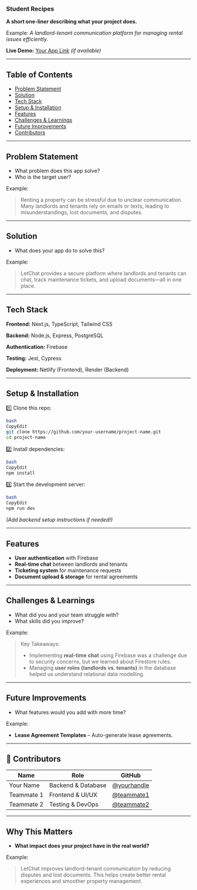 ### **Student Recipes**

**A short one-liner describing what your project does.**

Example: *A landlord-tenant communication platform for managing rental issues efficiently.*

**Live Demo:** [Your App Link](https://your-app.com/) *(if available)*

---

## Table of Contents

- [Problem Statement](https://www.notion.so/Github-Template-Group-1a0e1fab09da80948d59caa3ae973ffe?pvs=21)
- [Solution](https://www.notion.so/Github-Template-Group-1a0e1fab09da80948d59caa3ae973ffe?pvs=21)
- [Tech Stack](https://www.notion.so/Github-Template-Group-1a0e1fab09da80948d59caa3ae973ffe?pvs=21)
- [Setup & Installation](https://www.notion.so/Github-Template-Group-1a0e1fab09da80948d59caa3ae973ffe?pvs=21)
- [Features](https://www.notion.so/Github-Template-Group-1a0e1fab09da80948d59caa3ae973ffe?pvs=21)
- [Challenges & Learnings](https://www.notion.so/Github-Template-Group-1a0e1fab09da80948d59caa3ae973ffe?pvs=21)
- [Future Improvements](https://www.notion.so/Github-Template-Group-1a0e1fab09da80948d59caa3ae973ffe?pvs=21)
- [Contributors](https://www.notion.so/Github-Template-Group-1a0e1fab09da80948d59caa3ae973ffe?pvs=21)

---

## Problem Statement

- What problem does this app solve?
- Who is the target user?

Example:

> Renting a property can be stressful due to unclear communication. Many landlords and tenants rely on emails or texts, leading to misunderstandings, lost documents, and disputes.
> 

---

## Solution

- What does your app do to solve this?

Example:

> LetChat provides a secure platform where landlords and tenants can chat, track maintenance tickets, and upload documents—all in one place.
> 

---

## Tech Stack

 **Frontend:** Next.js, TypeScript, Tailwind CSS

 **Backend:** Node.js, Express, PostgreSQL

**Authentication:** Firebase

**Testing:** Jest, Cypress

**Deployment:** Netlify (Frontend), Render (Backend)

---

## Setup & Installation

1️⃣ Clone this repo:

```bash
bash
CopyEdit
git clone https://github.com/your-username/project-name.git
cd project-name

```

2️⃣ Install dependencies:

```bash
bash
CopyEdit
npm install

```

3️⃣ Start the development server:

```bash
bash
CopyEdit
npm run dev

```

*(Add backend setup instructions if needed!)*

---

## Features

- **User authentication** with Firebase
- **Real-time chat** between landlords and tenants
- **Ticketing system** for maintenance requests
- **Document upload & storage** for rental agreements

---

## Challenges & Learnings

- What did you and your team struggle with?
- What skills did you improve?

Example:

> Key Takeaways:
> 
> - Implementing **real-time chat** using Firebase was a challenge due to security concerns, but we learned about Firestore rules.
> - Managing **user roles (landlords vs. tenants)** in the database helped us understand relational data modelling.

---

## Future Improvements

- What features would you add with more time?

Example:

- **Lease Agreement Templates** – Auto-generate lease agreements.

---

## 👥 Contributors

| Name | Role | GitHub |
| --- | --- | --- |
| Your Name | Backend & Database | [@yourhandle](https://github.com/yourhandle) |
| Teammate 1 | Frontend & UI/UX | [@teammate1](https://github.com/teammate1) |
| Teammate 2 | Testing & DevOps | [@teammate2](https://github.com/teammate2) |

---

## Why This Matters

- **What impact does your project have in the real world?**

Example:

> LetChat improves landlord-tenant communication by reducing disputes and lost documents. This helps create better rental experiences and smoother property management.
>